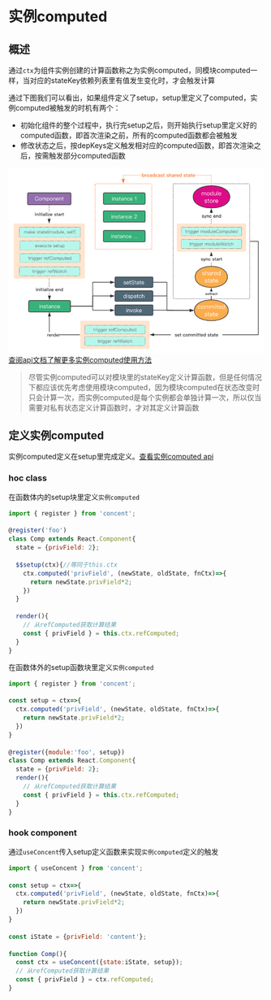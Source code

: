 # 实例computed

## 概述
通过`ctx`为组件实例创建的计算函数称之为实例computed，同模块computed一样，当对应的stateKey依赖列表里有值发生变化时，才会触发计算

通过下图我们可以看出，如果组件定义了setup，setup里定义了computed，实例computed被触发的时机有两个：
* 初始化组件的整个过程中，执行完setup之后，则开始执行setup里定义好的computed函数，即首次渲染之前，所有的computed函数都会被触发
* 修改状态之后，按depKeys定义触发相对应的computed函数，即首次渲染之后，按需触发部分computed函数

![ref-computed](/img/ref-computed-process.png)
[查阅api文档了解更多实例computed使用方法](/api/ref-computed)

> 尽管实例computed可以对模块里的stateKey定义计算函数，但是任何情况下都应该优先考虑使用模块computed，因为模块computed在状态改变时只会计算一次，而实例computed是每个实例都会单独计算一次，所以仅当需要对私有状态定义计算函数时，才对其定义计算函数

## 定义实例computed
实例computed定义在setup里完成定义。[查看实例computed api](/api/ref-computed)
### hoc class
在函数体内的setup块里定义`实例computed`
```js
import { register } from 'concent';

@register('foo')
class Comp extends React.Component{
  state = {privField: 2};

  $$setup(ctx){//等同于this.ctx
    ctx.computed('privField', (newState, oldState, fnCtx)=>{
      return newState.privField*2;
    })
  }
  
  render(){
    // 从refComputed获取计算结果
    const { privField } = this.ctx.refComputed;
  }
}
```

在函数体外的setup函数块里定义`实例computed`
```js
import { register } from 'concent';

const setup = ctx=>{
  ctx.computed('privField', (newState, oldState, fnCtx)=>{
    return newState.privField*2;
  })
}

@register({module:'foo', setup})
class Comp extends React.Component{
  state = {privField: 2};
  render(){
    // 从refComputed获取计算结果
    const { privField } = this.ctx.refComputed;
  }
}
```

### hook component
通过`useConcent`传入setup定义函数来实现`实例computed`定义的触发
```js
import { useConcent } from 'concent';

const setup = ctx=>{
  ctx.computed('privField', (newState, oldState, fnCtx)=>{
    return newState.privField*2;
  })
}

const iState = {privField: 'content'};

function Comp(){
  const ctx = useConcent({state:iState, setup});
  // 从refComputed获取计算结果
  const { privField } = ctx.refComputed;
}
```
